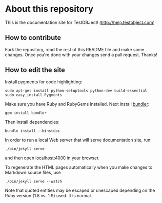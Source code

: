 # About this repository #

This is the documentation site for TestOBJect! (http://help.testobject.com)

## How to contribute

Fork the repository, read the rest of this README file and make some changes.
Once you're done with your changes send a pull request. Thanks!

## How to edit the site

Install pygments for code highlighting:

    sudo apt-get install python-setuptools python-dev build-essential
    sudo easy_install Pygments

Make sure you have Ruby and RubyGems installed. Next install
[bundler](http://gembundler.com/):

    gem install bundler

Then install dependencies:

    bundle install --binstubs

In order to run a local Web server that will serve documentation site, run:

    ./bin/jekyll serve

and then open [localhost:4000](http://localhost:4000/) in your browser. 

To regenerate the HTML pages automatically when you make changes to Markdown source files, use

    ./bin/jekyll serve --watch

Note that quoted entities may be escaped or unescaped depending on the Ruby
version (1.8 vs. 1.9) used. It is normal.
